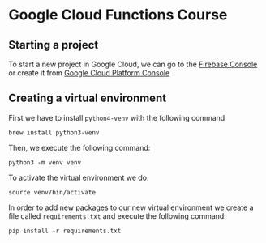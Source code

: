 # Google Cloud Functions Course
## Starting a project
To start a new project in Google Cloud, we can go to the [Firebase Console](https://console.firebase.google.com) or create it from [Google Cloud Platform Console](https://console.cloud.google.com)
## Creating a virtual environment
First we have to install `python4-venv` with the following command
```
brew install python3-venv
```
Then, we execute the following command:
```
python3 -m venv venv
```
To activate the virtual environment we do:
```
source venv/bin/activate
```
In order to add new packages to our new virtual environment we create a file called `requirements.txt` and execute the following command:
```
pip install -r requirements.txt
```

